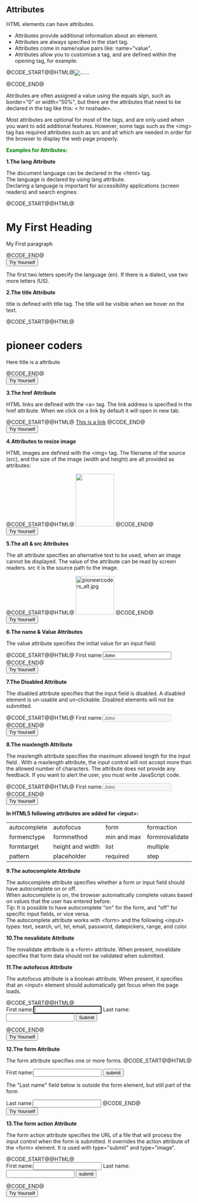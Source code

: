 <h2 class="_title"> Attributes</h2>				
<p>HTML elements can have attributes.<br />
<ul>
	<li>
		Attributes provide additional information about an element.
	</li>
	<li>
		Attributes are always specified in the start tag.
	</li>
	<li>
		Attributes come in name/value pairs like: name="value".
	</li>
	<li>
		Attributes allow you to customise a tag, and are defined within the opening tag, for example:
	</li>
</ul>
@CODE_START@@HTML@<img src = "image1.jpg" or <p align= "center">......</p>@CODE_END@
</p> 
</p>
<p>Attributes are often assigned a value using the equals sign, such as border="0" or width="50%", but there are the attributes that  need to be declared in the tag like this: <span><</span> hr noshade>.</p>
<p>Most attributes are optional for most of the tags, and are only used when you want to add additional features. However, some tags such as the <span><</span>img> tag has required attributes such as src and alt which are needed in order for the browser to display the web page properly.</p>
<p style="color:green"><b>Examples for Attributes:</b></p>
<p class="cattribute"><b>1.The lang Attribute</b></p>
<p>The document language can be declared in the <span><</span>html> tag.<br />
	The language is declared by using lang attribute. <br />
	Declaring a language is important for accessibility applications (screen readers) and search engines: <br />
</p>
@CODE_START@@HTML@<!DOCTYPE html>
<html lang="en-US">
	<body>
		<h1>My First Heading</h1>
		<p>My First paragraph</p>
	</body>
</html>
@CODE_END@
<div class="min-height-30" id="htmlAttCode1"><button type="button"  class="cws-button border-radius bt-color-3 pull-right" ng-click="tryYourSelf('htmlAttCode1')">Try Yourself</button></div>
<p>The first two letters specify the language (en). If there is a dialect, use two more letters (US).</p>					
<p class="cattribute"><b>2.The title Attribute</b></p>
<p>title is defined with title tag. The title will be visible when we hover on the text.</p>
@CODE_START@@HTML@<!DOCTYPE html>
<html>
	<body>
		<h1>pioneer coders</h1>
		<p title="www.pioneercoders.com"></p>
		<p>Here title is a attribute</p>
	<body>
</html>@CODE_END@

<div class="min-height-30" id="htmlAttCode2"><button type="button"  class="cws-button border-radius bt-color-3 pull-right" ng-click="tryYourSelf('htmlAttCode2')">Try Yourself</button></div>
<p class="cattribute"><b>3.The href Attribute</b></p>
<p>HTML links are defined with the <span><</span>a> tag. The link address is specified in the href attribute. When we click on a link by default it will open in new tab.</p>
@CODE_START@@HTML@<!DOCTYPE html>
<html>
	<body>
		<a href="http://www.pioneercoders.com" >This is a link</a>
	</body>	
</html>
@CODE_END@
<div class="min-height-30" id="htmlAttCode3"><button type="button"  class="cws-button border-radius bt-color-3 pull-right" ng-click="tryYourSelf('htmlAttCode3')">Try Yourself</button></div>
	<p class="cattribute"><b>4.Attributes to resize image</b></p>
	<p>HTML images are defined with the <span><</span>img> tag.
The filename of the source (src), and the size of the image (width and height) are all provided as attributes:
</p>
@CODE_START@@HTML@<!DOCTYPE html>
<html>
	<body>
		<img src="www.pioneercoders.jpg" width="104" height="142" />
	</body>
</html>@CODE_END@
<div class="min-height-30" id="htmlAttCode4"><button type="button"  class="cws-button border-radius bt-color-3 pull-right" ng-click="tryYourSelf('htmlAttCode4')">Try Yourself</button></div>
	<p class="cattribute"><b>5.The alt & src Attributes</b></p>
	<p>The alt attribute specifies an alternative text to be used, when an image cannot be displayed.
The value of the attribute can be read by screen readers. src it is the source path to the image. 
</p>
@CODE_START@@HTML@<!DOCTYPE html>
<html>
	<body>
		<img src="www.pioneercoders.jpg" width="104" alt="pioneercoders_alt.jpg" />
	</body>
</html>@CODE_END@
<div class="min-height-30" id="htmlAttCode5"><button type="button"  class="cws-button border-radius bt-color-3 pull-right" ng-click="tryYourSelf('htmlAttCode5')">Try Yourself</button></div>
<p class="cattribute"><b>6.The name & Value Attributes</b></p>
<p>The value attribute specifies the initial value for an input field:</p>
@CODE_START@@HTML@<!DOCTYPE html>
<html>
	<body>
		First name:<input type="text" name="firstname" value="John" />
	</body>
</html>@CODE_END@
<div class="min-height-30" id="htmlAttCode6"><button type="button"  class="cws-button border-radius bt-color-3" ng-click="tryYourSelf('htmlAttCode6')">Try Yourself</button></div>
<p class="cattribute"><b>7.The Disabled Attribute</b></p>
	<p>The disabled attribute specifies that the input field is disabled.
	A disabled element is un-usable and un-clickable. 
	Disabled elements will not be submitted. <br />
 </p> 
@CODE_START@@HTML@<!DOCTYPE html>
<html>
	<body>
		First name:<input type="text" name="firstname" value="John" disabled />
	</body>
</html>@CODE_END@
<div class="min-height-30" id="htmlAttCode7"><button type="button"  class="cws-button border-radius bt-color-3" ng-click="tryYourSelf('htmlAttCode7')">Try Yourself</button></div>
<p class="cattribute"><b>8.The maxlength Attribute</b></p>
<p>The maxlength attribute specifies the maximum allowed length for the input field .
With a maxlength attribute, the input control will not accept more than the allowed number of characters.
The attribute does not provide any feedback. If you want to alert the user, you must write JavaScript code.<br />
</p>
@CODE_START@@HTML@<!DOCTYPE html>
<html>
	<body>
		First name:<input type="text" name="firstname" value="John" disabled />
	</body>
</html>@CODE_END@
<div class="min-height-30" id="htmlAttCode8"><button type="button"  class="cws-button border-radius bt-color-3 pull-right" ng-click="tryYourSelf('htmlAttCode8')">Try Yourself</button></div>
		<p><b>In HTML5 following attributes are added for <span><</span>input>:</b></p>	
	<table style="width:100%;">
	<tr><td>autocomplete</td><td>autofocus</td><td>form</td><td>formaction</td></tr>
	<tr><td>formenctype </td><td>formmethod </td><td>min and max </td><td>formnovalidate</td></tr>
	<tr><td>formtarget</td><td>height and width</td><td>list</td><td>multiple</td></tr>
	<tr><td>pattern </td><td>placeholder </td><td>required</td><td>step</td></tr>
	</table>
<p class="cattribute"><b>9.The autocomplete Attribute</b></p>
<p>The autocomplete attribute specifies whether a form or input field should have autocomplete on or off. <br />
When autocomplete is on, the browser automatically complete values based on values that the user has entered before. <br />
Tip: It is possible to have autocomplete "on" for the form, and "off" for specific input fields, or vice versa. <br />
The autocomplete attribute works with <span><</span>form> and the following <span><</span>input> types: text, search, url, tel, email, password, datepickers, range, and color. <br />
</p>
<p class="cattribute"><b>10.The novalidate Attribute</b></p>	
<p>The novalidate attribute is a <span><</span>form> attribute.
When present, novalidate specifies that form data should not be validated when submitted.
</p>
<p class="cattribute"><b>11.The autofocus Attribute</b></p>	
<p>The autofocus attribute is a boolean attribute.
When present, it specifies that an <span><</span>input> element should automatically get focus when the page loads.
</p>
@CODE_START@@HTML@<!DOCTYPE html>
<html>
	<body>
	<form action="studentform">
		First name:<input type="text" name ="fname" autofocus />
		Last name:<input type="text" name="lname" autofocus />
		<input type="submit" />
	</form>
	</body>
</html>@CODE_END@
<div class="min-height-30" id="htmlAttCode9"><button type="button"  class="cws-button border-radius bt-color-3 pull-right" ng-click="tryYourSelf('htmlAttCode9')">Try Yourself</button></div>
<p class="cattribute"><b>12.The form Attribute</b></p>	
<p>The form attribute specifies one or more forms.
@CODE_START@@HTML@<!DOCTYPE html>
<html>
	<body>
		<form action="Employeeform" id="form1" >
			First name:<input type="text" name="fname" />
			<input type="submit" value="submit" />
		</form>
		<p>The "Last name" field below is outside the form element, but still part of the form</p>
			Last name:<input type="text" name="l" form="form1" />
	</body>
</html>@CODE_END@
<div class="min-height-30" id="htmlAttCode10"><button type="button"  class="cws-button border-radius bt-color-3 pull-right" ng-click="tryYourSelf('htmlAttCode10')">Try Yourself</button></div>
		<p class="cattribute"><b>13.The form action Attribute</b></p>	
		<p>The form action attribute specifies the URL of a file that will process the input control when the form is submitted.
It overrides the action attribute of the <span><</span>form> element.
It is used with type="submit" and type="image".<br />
</p>
@CODE_START@@HTML@<!DOCTYPE html>
<html>
	<body>
		<form action="employeeForm.html" />
			First name:<input type="text" name="fname" />
			Last name:<input type="text" name="fname" />
			<input type="submit" value="submit" />
		</form>
	</body>
</html>@CODE_END@
<div class="min-height-30" id="htmlAttCode11"><button type="button"  class="cws-button border-radius bt-color-3 pull-right" ng-click="tryYourSelf('htmlAttCode11')">Try Yourself</button></div>


																																																																																																																																																																																																																																																																																																																																																																																																																																																																																																																																																																																																																																																																																																																																																																																																																																																																																																																																																																																																																																																																																																																																																																																																																																																																																																																																																																																																																																																																																																																																																																																																																																																																																																																																																																																																																																																																																																																																																																																																																																																																																																																																																																																																																																																																																																																																																																																																																																																																																																																																																																																																																																																																																																																																																																																																																																																																																																																																																																																																																																																																																																																																																																																																																																																																																																																																																																																																																																																																																																																																																																																																																																																																																																																																																																																																																																																																																																																																																																																																																																																																																																																																																																																																																																																																																																																																																																																																																																																																																																																																																																																																																																																																																																																																																																																																																																																																																																																																																																																																																																																																																																																																																																																																																																																																																																																																																																																																																																																																																																																																																																																																																																																																																																																																																																																																																																																																																																																																																																																																																																																																																																																																																																																																																																																																																																																																																																																																																																																																																																																																																																																																																																																																																																																																																																																																																																																																																																																																																																																																																																																																																																																																																																																																																																																																																																																																																																																																																																																																																																																																																																																																																																																																																																																																																																																																																																																																																																																																																																																																																																																																																																																																																																																																																																																																																																																																																																																																																																																																																																																																																																																																																																																																																																																																																																																																																																																																																																																																																																																																																																																																																																																																																																																																																																																																																																																																																																																																																																																																																																																																																																																																																																																																																																																																																																																																																																																																																																																																																																																																																																																																																																																																																																																																																																																																																																																																																																																																																																																																																																																																																																																																																																																																																																																																																																																																																																																																																																																																																																																																																																																																																																																																																																																																																																																																																																																																																																																																																																																																																																																																																																																																																																																																																																																																																																																																																																																																																																																																																																																																																																																																																																																																																																																																																																																																																																																																																																																																																																																																																																																																																																																																																																																																																																																																																																																																																																																																																																																																																																																																																																																																																																																																																																																																																																																																																																																																																																																																																																																																																																																																																																																																																																																																																																																																																																																																																																																																																																																																																																																																																																																																																																																																																																																																																																																																																																																																																																																																																																																																																																																																																																																																																																																																																																																																																																																																																																																																																																																																																																																																																																																																																																																																																																																																																																																																																																																																																																																																																																																																																																																																																																																																																																																																																																																																																																																																																																																																																																																																																																																																																																																																																																																																																																																																																																																																																																																																																																																																																																																																																																																																																																																																																																																																																																																																																																																																																																																																																																																																																																																																																																																																																																																																																																																																																																																																																																																																																																																																																																																																																																																																																																																																																																																																																																																																																																																																																																																																																																																																																																																																																																																																																																																																																																																																																																																																																																																																																																																																																																																																																																																																																																																																																																																																																																																																																																																																																																																																																																																																																																																																																																																																																																																																																																																																																																																																																																																																																																																																																																																																																																																																																																																																																																																																																																																																																																																																																																																																																																																																																																																																																																																																																																																																																																																																																																																																																																																																																																																																																																																																																																																																																																																																																																																																																																																																																																																																																																																																																																																																																																																																																																																																																																																																																																																																																																																																																																																																																																																																																																																																																																																																																																																																																																																																																																																																																																																																																																																																																																																																																																																																																																																																																																																																																																																																																																																																																																																																																																																																																																																																																																																																																																																																																																																																																																																																																																																																																																																																																																																																																																																																																																																																																																																																																																																																																																																																																																																																																																																																																																																																																																																																																																																																																																																																																																																																																																																																																																																																																																																																																																																																																																																																																																																																																																																																																																																																																																																																																																																																																																																																																																																																																																																																																																																																																																																																																																																																																																																																																																																																																																																																																																																																																																																																																																																																																																																																																																																																																																																																																																																																																																																																																																																																																																																																																																																																																																																																																																																																																																																																																																																																																																																																																																																																																																																																																																																																																																																																																																																																																																																																																																																																																																																																																																																																																																																																																																																																																																																																																																																																																																																																																																																																																																																																																																																																																																																																																																																																																																																																																																																																																																																																																																																																																																																																																																																																																																																																																																																																																																																																																																																																																																																																																																																																																																																																																																																																																																																																																																																																																																																																																																																																																																																																																																																																																																																																																																																																																																																																																																																																																																																																																																																																																																																																																																																																																																																																																																																																																																																																																																																				  
